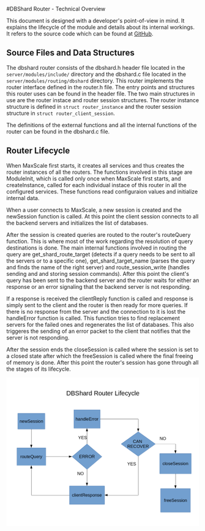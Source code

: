 #DBShard Router - Technical Overview

This document is designed with a developer's point-of-view in mind. It explains the lifecycle of the module and details about its internal workings. It refers to the source code which can be found at [GitHub](https://github.com/mariadb-corporation/MaxScale).

## Source Files and Data Structures

The dbshard router consists of the dbshard.h header file located in the `server/modules/include/` directory and the dbshard.c file located in the `server/modules/routing/dbshard` directory. This router implements the router interface defined in the router.h file. The entry points and structures this router uses can be found in the header file. The two main structures in use are the router instace and router session structures. The router instance structure is defined in `struct router_instance` and the router session structure in `struct router_client_session`.

The definitions of the external functions and all the internal functions of the router can be found in the dbshard.c file.

## Router Lifecycle

When MaxScale first starts, it creates all services and thus creates the router instances of all the routers. The functions involved in this stage are ModuleInit, which is called only once when MaxScale first starts,  and createInstance, called for each individual instace of this router in all the configured services. These functions read configuraion values and initialize internal data.

When a user connects to MaxScale, a new session is created and the newSession function is called. At this point the client session connects to all the backend servers and initializes the list of databases.

After the session is created queries are routed to the router's routeQuery function. This is where most of the work regarding the resolution of query destinations is done. The main internal functions involved in routing the query are get_shard_route_target (detects if a query needs to be sent to all the servers or to a specific one), get_shard_target_name (parses the query and finds the name of the right server) and route_session_write (handles sending and and storing session commands). After this point the client's query has been sent to the backend server and the router waits for either an response or an error signaling that the backend server is not responding.

If a response is received the clientReply function is called and response is simply sent to the client and the router is then ready for more queries. If there is no response from the server and the connection to it is lost the handleError function is called. This function tries to find replacement servers for the failed ones and regenerates the list of databases. This also triggeres the sending of an error packet to the client that notifies that the server is not responding.

After the session ends the closeSession is called where the session is set to a closed state after which the freeSession is called where the final freeing of memory is done. After this point the router's session has gone through all the stages of its lifecycle.

![DBShard Router Lifecycle](dbshard-lifecycle.png)
